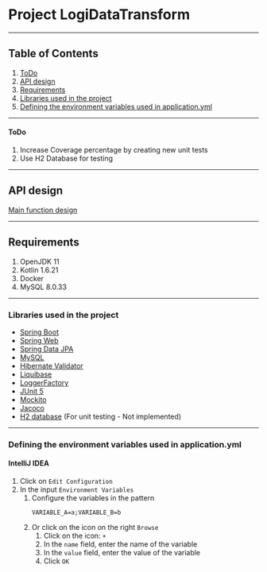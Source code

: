 # Project LogiDataTransform 

---

## Table of Contents
1. [ToDo](#todo)
2. [API design](#api-design)
3. [Requirements](#requirements)
4. [Libraries used in the project](#libraries-used-in-the-project)
5. [Defining the environment variables used in application.yml](#defining-the-environment-variables-used-in-applicationyml)

---

#### ToDo
1. Increase Coverage percentage by creating new unit tests
2. Use H2 Database for testing

---
## API design

[Main function design](https://miro.com/app/board/uXjVNMKk4OI=/?moveToWidget=3458764570634815267&cot=14)

---

## Requirements
1. OpenJDK 11
2. Kotlin 1.6.21
3. Docker
4. MySQL 8.0.33

---

### Libraries used in the project
- [Spring Boot](https://spring.io/projects/spring-boot)
- [Spring Web](https://spring.io/guides/gs/serving-web-content/)
- [Spring Data JPA](https://spring.io/projects/spring-data-jpa)
- [MySQL](https://spring.io/guides/gs/accessing-data-mysql/)
- [Hibernate Validator](https://hibernate.org/validator/)
- [Liquibase](https://contribute.liquibase.com/extensions-integrations/directory/integration-docs/springboot/springboot/)
- [LoggerFactory](https://www.slf4j.org/api/org/slf4j/LoggerFactory.html)
- [JUnit 5](https://junit.org/junit5/)
- [Mockito](https://site.mockito.org/)
- [Jacoco](https://www.eclemma.org/jacoco/)
- [H2 database](https://www.h2database.com/html/main.html) (For unit testing - Not implemented)

---
### Defining the environment variables used in application.yml

#### IntelliJ IDEA
1. Click on `Edit Configuration`
2. In the input `Environment Variables`
    1. Configure the variables in the pattern
        ```
        VARIABLE_A=a;VARIABLE_B=b
        ```
    2. Or click on the icon on the right `Browse`
        1. Click on the icon: `+`
        2. In the `name` field, enter the name of the variable
        3. In the `value` field, enter the value of the variable
        4. Click `OK`
